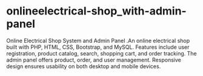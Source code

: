 # onlineelectrical-shop_with-admin-panel
Online Electrical Shop System and Admin Panel .An online electrical shop built with PHP, HTML, CSS, Bootstrap, and MySQL. Features include user registration, product catalog, search, shopping cart, and order tracking. The admin panel offers product, order, and user management. Responsive design ensures usability on both desktop and mobile devices.
